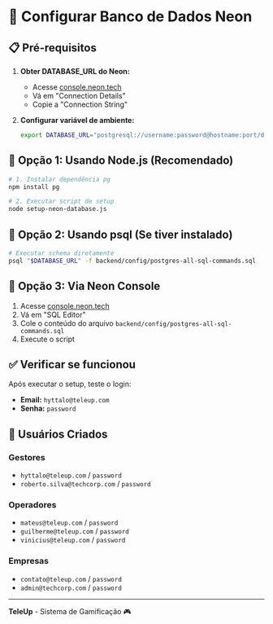 # 🚀 Configurar Banco de Dados Neon

## 📋 Pré-requisitos

1. **Obter DATABASE_URL do Neon:**
   - Acesse [console.neon.tech](https://console.neon.tech)
   - Vá em "Connection Details"
   - Copie a "Connection String"

2. **Configurar variável de ambiente:**
   ```bash
   export DATABASE_URL="postgresql://username:password@hostname:port/database?sslmode=require"
   ```

## 🔧 Opção 1: Usando Node.js (Recomendado)

```bash
# 1. Instalar dependência pg
npm install pg

# 2. Executar script de setup
node setup-neon-database.js
```

## 🔧 Opção 2: Usando psql (Se tiver instalado)

```bash
# Executar schema diretamente
psql "$DATABASE_URL" -f backend/config/postgres-all-sql-commands.sql
```

## 🔧 Opção 3: Via Neon Console

1. Acesse [console.neon.tech](https://console.neon.tech)
2. Vá em "SQL Editor"
3. Cole o conteúdo do arquivo `backend/config/postgres-all-sql-commands.sql`
4. Execute o script

## ✅ Verificar se funcionou

Após executar o setup, teste o login:
- **Email:** `hyttalo@teleup.com`
- **Senha:** `password`

## 🎯 Usuários Criados

### Gestores
- `hyttalo@teleup.com` / `password`
- `roberto.silva@techcorp.com` / `password`

### Operadores
- `mateus@teleup.com` / `password`
- `guilherme@teleup.com` / `password`
- `vinicius@teleup.com` / `password`

### Empresas
- `contato@teleup.com` / `password`
- `admin@techcorp.com` / `password`

---

**TeleUp** - Sistema de Gamificação 🎮
